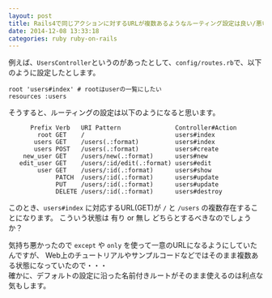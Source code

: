 ```yaml
---
layout: post
title: Rails4で同じアクションに対するURLが複数あるようなルーティング設定は良い/悪い？
date: 2014-12-08 13:33:18
categories: ruby ruby-on-rails
---
```

<p>例えば、<code>UsersController</code>というのがあったとして、<code>config/routes.rb</code>で、以下のように設定したとします。</p>

<pre><code>root 'users#index' # rootはuserの一覧にしたい
resources :users
</code></pre>

<p>そうすると、ルーティングの設定は以下のようになると思います。</p>

<pre><code>      Prefix Verb   URI Pattern               Controller#Action    
        root GET    /                         users#index       
       users GET    /users(.:format)          users#index
       users POST   /users(.:format)          users#create      
    new_user GET    /users/new(.:format)      users#new         
   edit_user GET    /users/:id/edit(.:format) users#edit        
        user GET    /users/:id(.:format)      users#show        
             PATCH  /users/:id(.:format)      users#update      
             PUT    /users/:id(.:format)      users#update      
             DELETE /users/:id(.:format)      users#destroy        
</code></pre>

<p>このとき、<code>users#index</code> に対応するURL(GET)が <code>/</code> と <code>/users</code> の複数存在することになります。
こういう状態は 有り or 無し どちらとするべきなのでしょうか？  </p>

<p>気持ち悪かったので <code>except</code> や <code>only</code> を使って一意のURLになるようにしていたんですが、
Web上のチュートリアルやサンプルコードなどではそのまま複数ある状態になっていたので・・・<br>
確かに、デフォルトの設定に沿った名前付きルートがそのまま使えるのは利点な気もします。</p>
